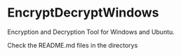 # EncryptDecryptWindows
Encryption and Decryption Tool for Windows and Ubuntu.

Check the README.md files in the directorys
